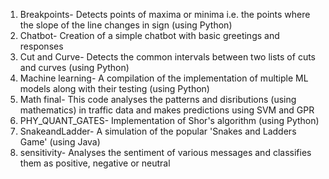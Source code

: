 1. Breakpoints- Detects points of maxima or minima i.e. the points where the slope of the line changes in sign (using Python)
2. Chatbot- Creation of a simple chatbot with basic greetings and responses
3. Cut and Curve- Detects the common intervals between two lists of cuts and curves (using Python)
4. Machine learning- A compilation of the implementation of multiple ML models along with their testing (using Python)
5. Math final- This code analyses the patterns and disributions (using mathematics) in traffic data and makes predictions using SVM and GPR
6. PHY_QUANT_GATES- Implementation of Shor's algorithm (using Python)
7. SnakeandLadder- A simulation of the popular 'Snakes and Ladders Game' (using Java)
8. sensitivity- Analyses the sentiment of various messages and classifies them as positive, negative or neutral
